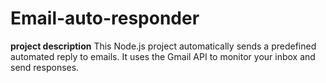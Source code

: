 # Email-auto-responder

**project description**
This Node.js project automatically sends a predefined automated reply to emails. It uses the Gmail API to monitor your inbox and send responses.
